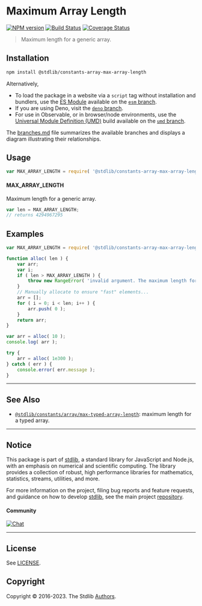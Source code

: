 <!--

@license Apache-2.0

Copyright (c) 2018 The Stdlib Authors.

Licensed under the Apache License, Version 2.0 (the "License");
you may not use this file except in compliance with the License.
You may obtain a copy of the License at

   http://www.apache.org/licenses/LICENSE-2.0

Unless required by applicable law or agreed to in writing, software
distributed under the License is distributed on an "AS IS" BASIS,
WITHOUT WARRANTIES OR CONDITIONS OF ANY KIND, either express or implied.
See the License for the specific language governing permissions and
limitations under the License.

-->

# Maximum Array Length

[![NPM version][npm-image]][npm-url] [![Build Status][test-image]][test-url] [![Coverage Status][coverage-image]][coverage-url] <!-- [![dependencies][dependencies-image]][dependencies-url] -->

> Maximum length for a generic array.

<!-- Section to include introductory text. Make sure to keep an empty line after the intro `section` element and another before the `/section` close. -->

<section class="intro">

</section>

<!-- /.intro -->

<!-- Package usage documentation. -->

<section class="installation">

## Installation

```bash
npm install @stdlib/constants-array-max-array-length
```

Alternatively,

-   To load the package in a website via a `script` tag without installation and bundlers, use the [ES Module][es-module] available on the [`esm` branch][esm-url].
-   If you are using Deno, visit the [`deno` branch][deno-url].
-   For use in Observable, or in browser/node environments, use the [Universal Module Definition (UMD)][umd] build available on the [`umd` branch][umd-url].

The [branches.md][branches-url] file summarizes the available branches and displays a diagram illustrating their relationships.

</section>

<section class="usage">

## Usage

```javascript
var MAX_ARRAY_LENGTH = require( '@stdlib/constants-array-max-array-length' );
```

#### MAX_ARRAY_LENGTH

Maximum length for a generic array.

```javascript
var len = MAX_ARRAY_LENGTH;
// returns 4294967295
```

</section>

<!-- /.usage -->

<!-- Package usage notes. Make sure to keep an empty line after the `section` element and another before the `/section` close. -->

<section class="notes">

</section>

<!-- /.notes -->

<!-- Package usage examples. -->

<section class="examples">

## Examples

<!-- eslint no-undef: "error" -->

```javascript
var MAX_ARRAY_LENGTH = require( '@stdlib/constants-array-max-array-length' );

function alloc( len ) {
    var arr;
    var i;
    if ( len > MAX_ARRAY_LENGTH ) {
        throw new RangeError( 'invalid argument. The maximum length for a generic array is '+MAX_ARRAY_LENGTH+'. To create a longer array-like data structure, consider either typed arrays or an array-like object.' );
    }
    // Manually allocate to ensure "fast" elements...
    arr = [];
    for ( i = 0; i < len; i++ ) {
        arr.push( 0 );
    }
    return arr;
}

var arr = alloc( 10 );
console.log( arr );

try {
    arr = alloc( 1e300 );
} catch ( err ) {
    console.error( err.message );
}
```

</section>

<!-- /.examples -->

<!-- Section to include cited references. If references are included, add a horizontal rule *before* the section. Make sure to keep an empty line after the `section` element and another before the `/section` close. -->

<section class="references">

</section>

<!-- /.references -->

<!-- Section for related `stdlib` packages. Do not manually edit this section, as it is automatically populated. -->

<section class="related">

* * *

## See Also

-   <span class="package-name">[`@stdlib/constants/array/max-typed-array-length`][@stdlib/constants/array/max-typed-array-length]</span><span class="delimiter">: </span><span class="description">maximum length for a typed array.</span>

</section>

<!-- /.related -->

<!-- Section for all links. Make sure to keep an empty line after the `section` element and another before the `/section` close. -->


<section class="main-repo" >

* * *

## Notice

This package is part of [stdlib][stdlib], a standard library for JavaScript and Node.js, with an emphasis on numerical and scientific computing. The library provides a collection of robust, high performance libraries for mathematics, statistics, streams, utilities, and more.

For more information on the project, filing bug reports and feature requests, and guidance on how to develop [stdlib][stdlib], see the main project [repository][stdlib].

#### Community

[![Chat][chat-image]][chat-url]

---

## License

See [LICENSE][stdlib-license].


## Copyright

Copyright &copy; 2016-2023. The Stdlib [Authors][stdlib-authors].

</section>

<!-- /.stdlib -->

<!-- Section for all links. Make sure to keep an empty line after the `section` element and another before the `/section` close. -->

<section class="links">

[npm-image]: http://img.shields.io/npm/v/@stdlib/constants-array-max-array-length.svg
[npm-url]: https://npmjs.org/package/@stdlib/constants-array-max-array-length

[test-image]: https://github.com/stdlib-js/constants-array-max-array-length/actions/workflows/test.yml/badge.svg?branch=main
[test-url]: https://github.com/stdlib-js/constants-array-max-array-length/actions/workflows/test.yml?query=branch:main

[coverage-image]: https://img.shields.io/codecov/c/github/stdlib-js/constants-array-max-array-length/main.svg
[coverage-url]: https://codecov.io/github/stdlib-js/constants-array-max-array-length?branch=main

<!--

[dependencies-image]: https://img.shields.io/david/stdlib-js/constants-array-max-array-length.svg
[dependencies-url]: https://david-dm.org/stdlib-js/constants-array-max-array-length/main

-->

[chat-image]: https://img.shields.io/gitter/room/stdlib-js/stdlib.svg
[chat-url]: https://gitter.im/stdlib-js/stdlib/

[stdlib]: https://github.com/stdlib-js/stdlib

[stdlib-authors]: https://github.com/stdlib-js/stdlib/graphs/contributors

[umd]: https://github.com/umdjs/umd
[es-module]: https://developer.mozilla.org/en-US/docs/Web/JavaScript/Guide/Modules

[deno-url]: https://github.com/stdlib-js/constants-array-max-array-length/tree/deno
[umd-url]: https://github.com/stdlib-js/constants-array-max-array-length/tree/umd
[esm-url]: https://github.com/stdlib-js/constants-array-max-array-length/tree/esm
[branches-url]: https://github.com/stdlib-js/constants-array-max-array-length/blob/main/branches.md

[stdlib-license]: https://raw.githubusercontent.com/stdlib-js/constants-array-max-array-length/main/LICENSE

<!-- <related-links> -->

[@stdlib/constants/array/max-typed-array-length]: https://github.com/stdlib-js/constants-array-max-typed-array-length

<!-- </related-links> -->

</section>

<!-- /.links -->
